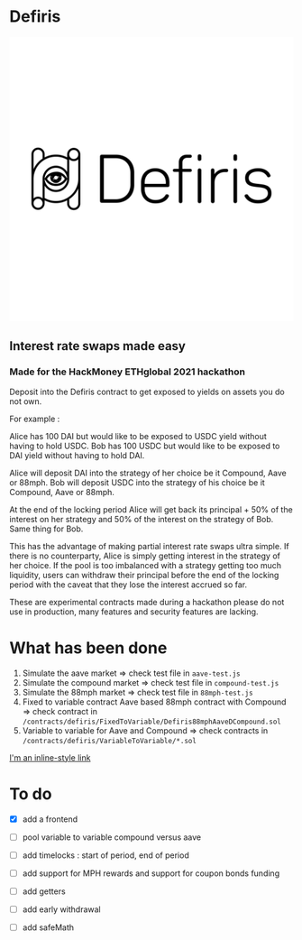 # Defiris

![image info](./public/logo.png)


## Interest rate swaps made easy

### Made for the HackMoney ETHglobal 2021 hackathon

Deposit into the Defiris contract to get exposed to yields on assets you do not own.

For example :

Alice has 100 DAI but would like to be exposed to USDC yield without having to hold USDC. 
Bob has 100 USDC but would like to be exposed to DAI yield without having to hold DAI.

Alice will deposit DAI into the strategy of her choice be it Compound, Aave or 88mph. 
Bob will deposit USDC into the strategy of his choice be it Compound, Aave or 88mph. 

At the end of the locking period Alice will get back its principal + 50% of the interest on her strategy and 50% of the interest on the strategy of Bob. Same thing for Bob.

This has the advantage of making partial interest rate swaps ultra simple. If there is no counterparty, Alice is simply getting interest in the strategy of her choice. If the pool is too imbalanced with a strategy getting too much liquidity, users can withdraw their principal before the end of the locking period with the caveat that they lose the interest accrued so far. 

These are experimental contracts made during a hackathon please do not use in production, many features and security features are lacking. 

# What has been done

1. Simulate the aave market => check test file in `aave-test.js`
2. Simulate the compound market => check test file in `compound-test.js`
3. Simulate the 88mph market => check test file in `88mph-test.js`
4. Fixed to variable contract Aave based 88mph contract with Compound => check contract in `/contracts/defiris/FixedToVariable/Defiris88mphAaveDCompound.sol`
5. Variable to variable for Aave and Compound => check contracts in `/contracts/defiris/VariableToVariable/*.sol`

[I'm an inline-style link](https://github.com/hugoroussel/defiris-frontend)

# To do 

- [x] add a frontend 
- [ ] pool variable to variable compound versus aave
- [ ] add timelocks : start of period, end of period
- [ ] add support for MPH rewards and support for coupon bonds funding
- [ ] add getters
- [ ] add early withdrawal
- [ ] add safeMath








